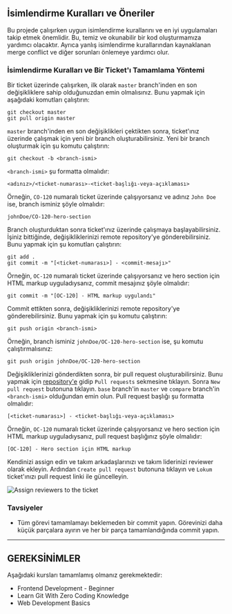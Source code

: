 ## İsimlendirme Kuralları ve Öneriler

Bu projede çalışırken uygun isimlendirme kurallarını ve en iyi uygulamaları takip etmek önemlidir. Bu, temiz ve okunabilir bir kod oluşturmamıza yardımcı olacaktır. Ayrıca yanlış isimlendirme kurallarından kaynaklanan merge conflict ve diğer sorunları önlemeye yardımcı olur.

### İsimlendirme Kuralları ve Bir Ticket'ı Tamamlama Yöntemi

Bir ticket üzerinde çalışırken, ilk olarak `master` branch'inden en son değişikliklere sahip olduğunuzdan emin olmalısınız. Bunu yapmak için aşağıdaki komutları çalıştırın:

```
git checkout master
git pull origin master
```

`master` branch'inden en son değişiklikleri çektikten sonra, ticket'ınız üzerinde çalışmak için yeni bir branch oluşturabilirsiniz. Yeni bir branch oluşturmak için şu komutu çalıştırın:

```
git checkout -b <branch-ismi>
```

`<branch-ismi>` şu formatta olmalıdır:

```
<adınız>/<ticket-numarası>-<ticket-başlığı-veya-açıklaması>
```

Örneğin, `CO-120` numaralı ticket üzerinde çalışıyorsanız ve adınız `John Doe` ise, branch isminiz şöyle olmalıdır:

```
johnDoe/CO-120-hero-section
```

Branch oluşturduktan sonra ticket'ınız üzerinde çalışmaya başlayabilirsiniz. İşiniz bittiğinde, değişikliklerinizi remote repository'ye gönderebilirsiniz. Bunu yapmak için şu komutları çalıştırın:

```
git add .
git commit -m "[<ticket-numarası>] - <commit-mesajı>"
```

Örneğin, `OC-120` numaralı ticket üzerinde çalışıyorsanız ve hero section için HTML markup uyguladıysanız, commit mesajınız şöyle olmalıdır:

```
git commit -m "[OC-120] - HTML markup uygulandı"
```

Commit ettikten sonra, değişikliklerinizi remote repository'ye gönderebilirsiniz. Bunu yapmak için şu komutu çalıştırın:

```
git push origin <branch-ismi>
```

Örneğin, branch isminiz `johnDoe/OC-120-hero-section` ise, şu komutu çalıştırmalısınız:

```
git push origin johnDoe/OC-120-hero-section
```

Değişikliklerinizi gönderdikten sonra, bir pull request oluşturabilirsiniz. Bunu yapmak için [repository'e](https://github.com/archis-academy/coral-buy-feb-2024) gidip `Pull requests` sekmesine tıklayın. Sonra `New pull request` butonuna tıklayın. `base` branch'in `master` ve `compare` branch'in `<branch-ismi>` olduğundan emin olun. Pull request başlığı şu formatta olmalıdır:

```
[<ticket-numarası>] - <ticket-başlığı-veya-açıklaması>
```

Örneğin, `OC-120` numaralı ticket üzerinde çalışıyorsanız ve hero section için HTML markup uyguladıysanız, pull request başlığınız şöyle olmalıdır:

```
[OC-120] - Hero section için HTML markup
```

Kendinizi assign edin ve takım arkadaşlarınızı ve takım liderinizi reviewer olarak ekleyin. Ardından `Create pull request` butonuna tıklayın ve `Lokum` ticket'ınızı pull request linki ile güncelleyin.

![Assign reviewers to the ticket](https://user-images.githubusercontent.com/71005514/284887977-9bece5e1-ee6b-4ffb-b098-d093ee31a52d.png)

### Tavsiyeler

- Tüm görevi tamamlamayı beklemeden bir commit yapın. Görevinizi daha küçük parçalara ayırın ve her bir parça tamamlandığında commit yapın.

---

## GEREKSİNİMLER

Aşağıdaki kursları tamamlamış olmanız gerekmektedir:

- Frontend Development - Beginner
- Learn Git With Zero Coding Knowledge
- Web Development Basics
